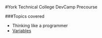 #York Technical College DevCamp Precourse

###Topics covered

* Thinking like a programmer
* [Variables](https://github.com/kahlow/YTC-Dev-PreCourse/blob/master/variables/variables.md)